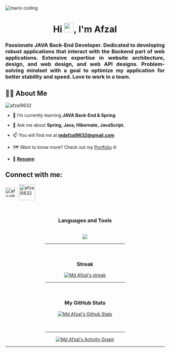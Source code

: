 <div>
  <img
    src="https://i.imgur.com/1ZvVkDc.gif" 
    alt="mario coding"
    />
</div>

<h1 align="center">Hi <img src="https://raw.githubusercontent.com/MartinHeinz/MartinHeinz/master/wave.gif" width="30px">, I'm Afzal</h1>
<h3 align="justify"> Passionate JAVA Back-End Developer. Dedicated to developing robust applications that interact with the Backend part of web applications. Extensive expertise in website architecture, design, and web design, and web API designs. Problem-solving mindset with a goal to optimize my application for better stability and speed. Love to work in a team.</h3>


## 🙋‍♂️ About Me
<p align="left"> <img src="https://komarev.com/ghpvc/?username=afzal9632&label=Visitors&color=0e75b6&style=flat" alt="afzal9632" /> </p>

- 🔭 I’m currently learning **JAVA Back-End & Spring**
 
- 💬 Ask me about **Spring, Java, Hibernate, JavaScript.**

- 📫 You will find me at **mdafzal9632@gmail.com**

- 🗺️ Want to know more? Check out my [Portfolio](https://afzal9632.github.io/) 🌐

- 📄 **[Resume](https://drive.google.com/file/d/12L6NqloTVBoE77weYA8YC_jx7B2VMuZG/view?usp=sharing)**


## Connect with me:
<p align="left">
    <a href="https://www.linkedin.com/in/afzal9632/" target="_blank"><img align="center" src="https://raw.githubusercontent.com/rahuldkjain/github-profile-readme-generator/master/src/images/icons/Social/linked-in-alt.svg" alt="afzal9632" height="30" width="40" /></a>
    <a href="https://www.hackerrank.com/afzal9632" target="_blank"><img align="center" src="https://raw.githubusercontent.com/rahuldkjain/github-profile-readme-generator/master/src/images/icons/Social/hackerrank.svg" alt="afzal9632" height="50" width="50" /></a>
</p>

<br/>

<div align="center">  
<h3> Languages and Tools</h3>
<br/>
    <a href="https://git-scm.com/" target="_blank"> <img src="https://camo.githubusercontent.com/a71425eb28cc9f726bf429abaae685bbcc2ce1af292a18b0f1065b6cf63a0e7b/68747470733a2f2f736b696c6c69636f6e732e6465762f69636f6e733f693d6a6176612c6d7973716c2c737072696e672c6d6176656e2c68696265726e6174652c68746d6c2c6373732c6a732c676974"/> </a> 
    <hr width="50%" />
</div>

<!-- [![React Badge](https://img.shields.io/badge/-React-61DBFB?style=for-the-badge&labelColor=black&logo=react&logoColor=61DBFB)](#)  [![Javascript Badge](https://img.shields.io/badge/-Javascript-F0DB4F?style=for-the-badge&labelColor=black&logo=javascript&logoColor=F0DB4F)](#) [![Typescript Badge](https://img.shields.io/badge/-Typescript-007acc?style=for-the-badge&labelColor=black&logo=typescript&logoColor=007acc)](#) [![Nodejs Badge](https://img.shields.io/badge/-Nodejs-3C873A?style=for-the-badge&labelColor=black&logo=node.js&logoColor=3C873A)](#) [![GraphQL Badge](https://img.shields.io/badge/-GraphQl-e535ab?style=for-the-badge&labelColor=black&logo=node.js&logoColor=e535ab)](#) -->

<br/>
<div align="center">
<h3>Streak</h3>
    <a href="https://github.com/afzal9632/github-readme-streak-stats">
        <img title="Get streak stats for your profile at git.io/streak-stats" alt="Md Afzal's streak" src="https://github-readme-streak-stats.herokuapp.com/?user=afzal9632&theme=black-ice&hide_border=true&stroke=0000&background=060A0CD0"/>
    </a>
    <hr width="50%" />
</div>

  <br/>
  <div align="center">
  <h3>My GitHub Stats</h3>
     <a href="https://github.com/afzal9632/github-readme-stats"><img alt="Md Afzal's Github Stats" src="https://github-readme-stats.vercel.app/api?username=afzal9632&show_icons=true&count_private=true&theme=react&hide_border=true&bg_color=0D1117" /></a>
     </div>

<br/>
<br/>

<div align="center">
<hr width="50%" />
<a href="https://github.com/afzal9632/github-readme-activity-graph"><img alt="Md Afzal's Activity Graph" src="https://activity-graph.herokuapp.com/graph?username=afzal9632&bg_color=0D1117&color=5BCDEC&line=5BCDEC&point=FFFFFF&hide_border=true" /></a>
</div>

<hr/>



